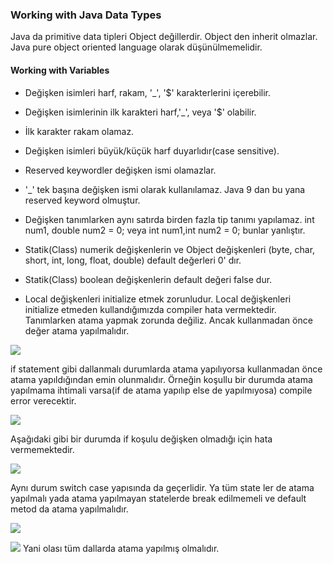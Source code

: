 ### Working with Java Data Types
Java da primitive data tipleri Object değillerdir. Object den inherit olmazlar. Java pure object oriented language olarak düşünülmemelidir.

#### Working with Variables
- Değişken isimleri harf, rakam, '_', '$' karakterlerini içerebilir.
- Değişken isimlerinin ilk karakteri harf,'_', veya '$' olabilir.
- İlk karakter rakam olamaz.
- Değişken isimleri büyük/küçük harf duyarlıdır(case sensitive).
- Reserved keywordler değişken ismi olamazlar.
- '_' tek başına değişken ismi olarak kullanılamaz. Java 9 dan bu yana reserved keyword olmuştur.
- Değişken tanımlarken aynı satırda birden fazla tip tanımı yapılamaz.
  int num1, double num2 = 0; veya int num1,int num2 = 0; bunlar yanlıştır.
  
- Statik(Class) numerik değişkenlerin ve Object değişkenleri (byte, char, short, int, long, float, double) default değerleri 0' dır.
- Statik(Class) boolean değişkenlerin default değeri false dur.

- Local değişkenleri initialize etmek zorunludur. Local değişkenleri initialize etmeden kullandığımızda compiler hata vermektedir.
Tanımlarken atama yapmak zorunda değiliz. Ancak kullanmadan önce değer atama yapılmalıdır.

![](./assets/local_variable_initialize_1.png)  


  if statement gibi dallanmalı durumlarda atama yapılıyorsa kullanmadan önce atama yapıldığından emin olunmalıdır.
Örneğin koşullu bir durumda atama yapılmama ihtimali varsa(if de atama yapılıp else de yapılmıyosa) compile error verecektir.

![](./assets/local_variable_initialize_2.png)

Aşağıdaki gibi bir durumda if koşulu değişken olmadığı için hata vermemektedir.

![](./assets/local_variable_initialize_3.png)

Aynı durum switch case yapısında da geçerlidir. Ya tüm state ler de atama yapılmalı yada 
atama yapılmayan statelerde break edilmemeli ve default metod da atama yapılmalıdır.

![](./assets/switch_case_illegal_1.png)

![](./assets/switch_case_legal_1.png)
Yani olası tüm dallarda atama yapılmış olmalıdır.




